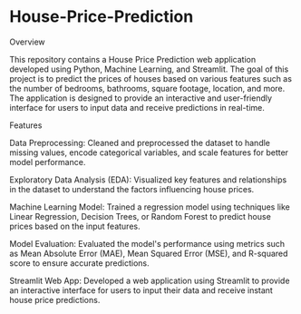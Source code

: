 # House-Price-Prediction

Overview

This repository contains a House Price Prediction web application developed using Python, Machine Learning, and Streamlit. The goal of this project is to predict the prices of houses based on various features such as the number of bedrooms, bathrooms, square footage, location, and more. The application is designed to provide an interactive and user-friendly interface for users to input data and receive predictions in real-time.

Features

Data Preprocessing: Cleaned and preprocessed the dataset to handle missing values, encode categorical variables, and scale features for better model performance.

Exploratory Data Analysis (EDA): Visualized key features and relationships in the dataset to understand the factors influencing house prices.

Machine Learning Model: Trained a regression model using techniques like Linear Regression, Decision Trees, or Random Forest to predict house prices based on the input features.

Model Evaluation: Evaluated the model's performance using metrics such as Mean Absolute Error (MAE), Mean Squared Error (MSE), and R-squared score to ensure accurate predictions.

Streamlit Web App: Developed a web application using Streamlit to provide an interactive interface for users to input their data and receive instant house price predictions.
